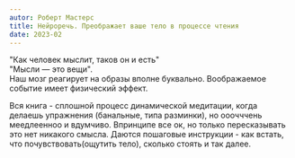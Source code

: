 ```yaml
---
autor: Роберт Мастерс
title: Нейроречь. Преображает ваше тело в процессе чтения  
date: 2023-02
---
```

"Как человек мыслит, таков он и есть"  
"Мысли — это вещи".  
Наш мозг реагирует на образы вполне буквально. Воображаемое событие имеет физический эффект.

Вся книга - сплошной процесс динамической медитации, когда делаешь упражнения (банальные, типа разминки), но ооочччень меедлеенноо и вдумчиво. Впринципе все ок, но только пересказывать это нет никакого смысла. Даются пошаговые инструкции - как встать, что почувствовать(ощутить тело), сколько стоять и так далее. 
